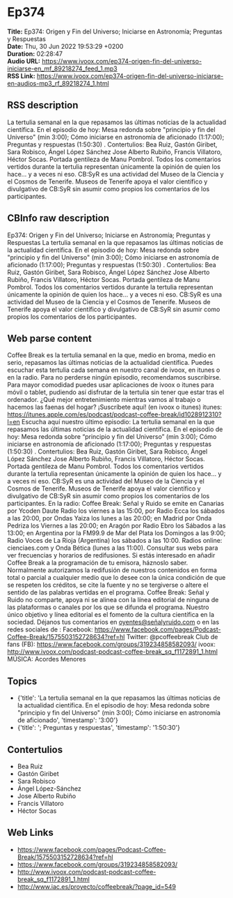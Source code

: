 # Ep374  
**Title:** Ep374: Origen y Fin del Universo; Iniciarse en Astronomía; Preguntas y Respuestas  
**Date:** Thu, 30 Jun 2022 19:53:29 +0200  
**Duration:** 02:28:47  
**Audio URL:** https://www.ivoox.com/ep374-origen-fin-del-universo-iniciarse-en_mf_89218274_feed_1.mp3  
**RSS Link:** https://www.ivoox.com/ep374-origen-fin-del-universo-iniciarse-en-audios-mp3_rf_89218274_1.html  

## RSS description
La tertulia semanal en la que repasamos las últimas noticias de la actualidad científica. En el episodio de hoy: Mesa redonda sobre "principio y fin del Universo" (min 3:00); Cómo iniciarse en astronomía de aficionado (1:17:00); Preguntas y respuestas (1:50:30) . Contertulios: Bea Ruiz, Gastón Giribet, Sara Robisco, Ángel López Sánchez Jose Alberto Rubiño, Francis Villatoro, Héctor Socas. Portada gentileza de Manu Pombrol. Todos los comentarios vertidos durante la tertulia representan únicamente la opinión de quien los hace... y a veces ni eso. CB:SyR es una actividad del Museo de la Ciencia y el Cosmos de Tenerife. Museos de Tenerife apoya el valor científico y divulgativo de CB:SyR sin asumir como propios los comentarios de los participantes.

## CBInfo raw description
Ep374: Origen y Fin del Universo; Iniciarse en Astronomía; Preguntas y Respuestas
La tertulia semanal en la que repasamos las últimas noticias de la actualidad científica. En el episodio de hoy: Mesa redonda sobre "principio y fin del Universo" (min 3:00); Cómo iniciarse en astronomía de aficionado (1:17:00); Preguntas y respuestas (1:50:30) . Contertulios: Bea Ruiz, Gastón Giribet, Sara Robisco, Ángel López Sánchez Jose Alberto Rubiño, Francis Villatoro, Héctor Socas. Portada gentileza de Manu Pombrol. Todos los comentarios vertidos durante la tertulia representan únicamente la opinión de quien los hace... y a veces ni eso. CB:SyR es una actividad del Museo de la Ciencia y el Cosmos de Tenerife. Museos de Tenerife apoya el valor científico y divulgativo de CB:SyR sin asumir como propios los comentarios de los participantes.


## Web parse content
Coffee Break es la tertulia semanal en la que, medio en broma, medio en serio, repasamos las últimas noticias de la actualidad científica. Puedes escuchar esta tertulia cada semana en nuestro canal de ivoox, en itunes o en la radio. Para no perderse ningún episodio, recomendamos suscribirse. Para mayor comodidad puedes usar aplicaciones de ivoox o itunes para móvil o tablet, pudiendo así disfrutar de la tertulia sin tener que estar tras el ordenador. ¿Qué mejor entretenimiento mientras vamos al trabajo o hacemos las faenas del hogar? ¡Suscríbete aquí! (en ivoox o itunes) itunes: https://itunes.apple.com/es/podcast/podcast-coffee-break/id1028912310?l=en Escucha aquí nuestro último episodio: La tertulia semanal en la que repasamos las últimas noticias de la actualidad científica. En el episodio de hoy: Mesa redonda sobre “principio y fin del Universo” (min 3:00); Cómo iniciarse en astronomía de aficionado (1:17:00); Preguntas y respuestas (1:50:30) . Contertulios: Bea Ruiz, Gastón Giribet, Sara Robisco, Ángel López Sánchez Jose Alberto Rubiño, Francis Villatoro, Héctor Socas. Portada gentileza de Manu Pombrol. Todos los comentarios vertidos durante la tertulia representan únicamente la opinión de quien los hace… y a veces ni eso. CB:SyR es una actividad del Museo de la Ciencia y el Cosmos de Tenerife. Museos de Tenerife apoya el valor científico y divulgativo de CB:SyR sin asumir como propios los comentarios de los participantes. En la radio: Coffee Break: Señal y Ruido se emite en Canarias por Ycoden Daute Radio los viernes a las 15:00, por Radio Ecca los sábados a las 20:00, por Ondas Yaiza los lunes a las 20:00; en Madrid por Onda Pedriza los Viernes a las 20:00; en Aragón por Radio Ebro los Sábados a las 13:00; en Argentina por la FM99.9 de Mar del Plata los Domingos a las 9:00; Radio Voces de La Rioja (Argentina) los sábados a las 10:00. Radios online: cienciaes.com y Onda Bética (lunes a las 11:00). Consultar sus webs para ver frecuencias y horarios de redifusiones. Si estás interesado en añadir Coffee Break a la programación de tu emisora, háznoslo saber. Normalmente autorizamos la redifusión de nuestros contenidos en forma total o parcial a cualquier medio que lo desee con la única condición de que se respeten los créditos, se cite la fuente y no se tergiverse o altere el sentido de las palabras vertidas en el programa. Coffee Break: Señal y Ruido no comparte, apoya ni se alinea con la línea editorial de ninguna de las plataformas o canales por los que se difunda el programa. Nuestro único objetivo y línea editorial es el fomento de la cultura científica en la sociedad. Déjanos tus comentarios en oyentes@señalyruido.com o en las redes sociales de : Facebook: https://www.facebook.com/pages/Podcast-Coffee-Break/1575503152728634?ref=hl Twitter: @pcoffeebreak Club de fans (FB): https://www.facebook.com/groups/319234858582093/ ivoox: http://www.ivoox.com/podcast-podcast-coffee-break_sq_f1172891_1.html MÚSICA: Acordes Menores

## Topics
- {'title': 'La tertulia semanal en la que repasamos las últimas noticias de la actualidad científica. En el episodio de hoy: Mesa redonda sobre "principio y fin del Universo" (min 3:00); Cómo iniciarse en astronomía de aficionado', 'timestamp': '3:00'}
- {'title': '; Preguntas y respuestas', 'timestamp': '1:50:30'}
## Contertulios
- Bea Ruiz
- Gastón Giribet
- Sara Robisco
- Ángel López-Sánchez
- Jose Alberto Rubiño
- Francis Villatoro
- Héctor Socas
## Web Links
- https://www.facebook.com/pages/Podcast-Coffee-Break/1575503152728634?ref=hl
- https://www.facebook.com/groups/319234858582093/
- http://www.ivoox.com/podcast-podcast-coffee-break_sq_f1172891_1.html
- http://www.iac.es/proyecto/coffeebreak/?page_id=549